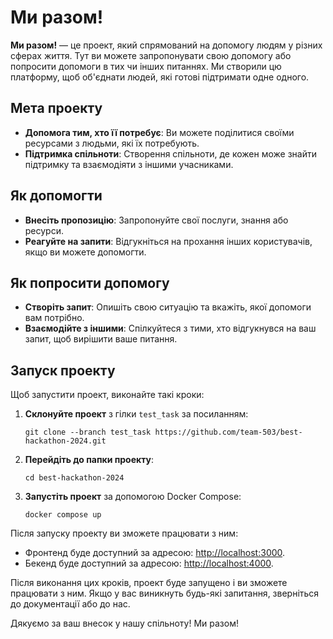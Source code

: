 # Ми разом!

**Ми разом!** — це проект, який спрямований на допомогу людям у різних сферах життя. Тут ви можете запропонувати свою допомогу або попросити допомоги в тих чи інших питаннях. Ми створили цю платформу, щоб об'єднати людей, які готові підтримати одне одного.

## Мета проекту

- **Допомога тим, хто її потребує**: Ви можете поділитися своїми ресурсами з людьми, які їх потребують.
- **Підтримка спільноти**: Створення спільноти, де кожен може знайти підтримку та взаємодіяти з іншими учасниками.

## Як допомогти

- **Внесіть пропозицію**: Запропонуйте свої послуги, знання або ресурси.
- **Реагуйте на запити**: Відгукніться на прохання інших користувачів, якщо ви можете допомогти.

## Як попросити допомогу

- **Створіть запит**: Опишіть свою ситуацію та вкажіть, якої допомоги вам потрібно.
- **Взаємодійте з іншими**: Спілкуйтеся з тими, хто відгукнувся на ваш запит, щоб вирішити ваше питання.

## Запуск проекту

Щоб запустити проект, виконайте такі кроки:

1. **Склонуйте проект** з гілки `test_task` за посиланням:
    ```shell
    git clone --branch test_task https://github.com/team-503/best-hackathon-2024.git
    ```

2. **Перейдіть до папки проекту**:
    ```shell
    cd best-hackathon-2024
    ```

3. **Запустіть проект** за допомогою Docker Compose:
    ```shell
    docker compose up
    ```
Після запуску проекту ви зможете працювати з ним:

- Фронтенд буде доступний за адресою: [http://localhost:3000](http://localhost:3000).
- Бекенд буде доступний за адресою: [http://localhost:4000](http://localhost:4000).

Після виконання цих кроків, проект буде запущено і ви зможете працювати з ним. Якщо у вас виникнуть будь-які запитання, зверніться до документації або до нас.

Дякуємо за ваш внесок у нашу спільноту! Ми разом!
